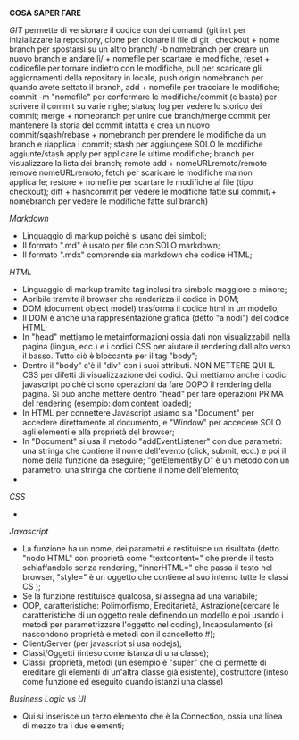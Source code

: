 **COSA SAPER FARE**

_GIT_
permette di versionare il codice con dei comandi (git init per inizializzare la repository, clone per clonare il file di git , checkout + nome branch per spostarsi su un altro branch/ -b nomebranch per creare un nuovo branch e andare lì/ + nomefile per scartare le modifiche, reset + codicefile per tornare indietro con le modifiche, pull per scaricare gli aggiornamenti della repository in locale, push origin nomebranch per quando avete settato il branch, add + nomefile per tracciare le modifiche; commit -m "nomefile" per confermare le modifiche/commit (e basta) per scrivere il commit su varie righe; status; log per vedere lo storico dei commit; merge + nomebranch per unire due branch/merge commit per mantenere la storia del commit intatta e crea un nuovo commit/sqash/rebase + nomebranch per prendere le modifiche da un branch e riapplica i commit; stash per aggiungere SOLO le modifiche aggiunte/stash apply per applicare le ultime modifiche; branch per visualizzare la lista dei branch; remote add + nomeURLremoto/remote remove nomeURLremoto; fetch per scaricare le modifiche ma non applicarle; restore + nomefile per scartare le modifiche al file (tipo checkout); diff + hashcommit per vedere le modifiche fatte sul commit/+ nomebranch per vedere le modifiche fatte sul branch)

_Markdown_

- Linguaggio di markup poichè si usano dei simboli;
- Il formato ".md" è usato per file con SOLO markdown;
- Il formato ".mdx" comprende sia markdown che codice HTML;

_HTML_

- Linguaggio di markup tramite tag inclusi tra simbolo maggiore e minore;
- Apribile tramite il browser che renderizza il codice in DOM;
- DOM (document object model) trasforma il codice html in un modello;
- Il DOM è anche una rappresentazione grafica (detto "a nodi") del codice HTML;
- In "head" mettiamo le metainformazioni ossia dati non visualizzabili nella pagina (lingua, ecc.) e i codici CSS per aiutare il rendering dall'alto verso il basso. Tutto ciò è bloccante per il tag "body";
- Dentro il "body" c'è il "div" con i suoi attributi. NON METTERE QUI IL CSS per difetti di visualizzazione dei codici. Qui mettiamo anche i codici javascript poichè ci sono operazioni da fare DOPO il rendering della pagina. Si può anche mettere dentro "head" per fare operazioni PRIMA del rendering (esempio: dom content loaded);
- In HTML per connettere Javascript usiamo sia "Document" per accedere direttamente al documento, e "Window" per accedere SOLO agli elementi e alla proprietà del browser;
- In "Document" si usa il metodo "addEventListener" con due parametri: una stringa che contiene il nome dell'evento (click, submit, ecc.) e poi il nome della funzione da eseguire; "getElementByID" è un metodo con un parametro: una stringa che contiene il nome dell'elemento;
-

_CSS_

-

_Javascript_

- La funzione ha un nome, dei parametri e restituisce un risultato (detto "nodo HTML" con proprietà come "textcontent=" che prende il testo schiaffandolo senza rendering, "innerHTML=" che passa il testo nel browser, "style=" è un oggetto che contiene al suo interno tutte le classi CS );
- Se la funzione restituisce qualcosa, si assegna ad una variabile;
- OOP, caratteristiche: Polimorfismo, Ereditarietà, Astrazione(cercare le caratteristiche di un oggetto reale definendo un modello e poi usando i metodi per parametrizzare l'oggetto nel coding), Incapsulamento (si nascondono proprietà e metodi con il cancelletto #);
- Client/Server (per javascript si usa nodejs);
- Classi/Oggetti (inteso come istanza di una classe);
- Classi: proprietà, metodi (un esempio è "super" che ci permette di ereditare gli elementi di un'altra classe già esistente), costruttore (inteso come funzione ed eseguito quando istanzi una classe)

_Business Logic vs UI_

- Qui si inserisce un terzo elemento che è la Connection, ossia una linea di mezzo tra i due elementi;
